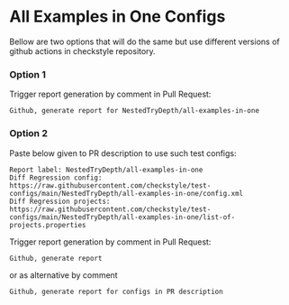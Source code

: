 # All Examples in One Configs

Bellow are two options that will do the same but use different versions
of github actions in checkstyle repository.


### Option 1
Trigger report generation by comment in Pull Request:
```
Github, generate report for NestedTryDepth/all-examples-in-one
```

### Option 2

Paste below given to PR description to use such test configs:
```
Report label: NestedTryDepth/all-examples-in-one
Diff Regression config: https://raw.githubusercontent.com/checkstyle/test-configs/main/NestedTryDepth/all-examples-in-one/config.xml
Diff Regression projects: https://raw.githubusercontent.com/checkstyle/test-configs/main/NestedTryDepth/all-examples-in-one/list-of-projects.properties
```

Trigger report generation by comment in Pull Request:
```
Github, generate report
```
or as alternative by comment
```
Github, generate report for configs in PR description
```
